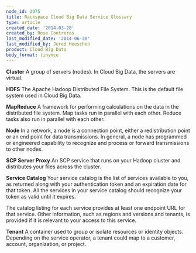 ```yaml
---
node_id: 3975
title: Rackspace Cloud Big Data Service Glossary
type: article
created_date: '2014-03-28'
created_by: Rose Contreras
last_modified_date: '2014-06-30'
last_modified_by: Jered Heeschen
product: Cloud Big Data
body_format: tinymce
---
```


**Cluster** A group of servers (nodes). In Cloud Big Data, the servers
are virtual.

**HDFS** The Apache Hadoop Distributed File System. This is the default
file system used in Cloud Big Data.

**MapReduce** A framework for performing calculations on the data in the
distributed file system. Map tasks run in parallel with each other.
Reduce tasks also run in parallel with each other.

**Node** In a network, a node is a connection point, either a
redistribution point or an end point for data transmissions. In general,
a node has programmed or engineered capability to recognize and process
or forward transmissions to other nodes.

**SCP Server Proxy** An SCP service that runs on your Hadoop cluster and
distributes your files across the cluster.

**Service Catalog** Your service catalog is the list of services
available to you, as returned along with your authentication token and
an expiration date for that token. All the services in your service
catalog should recognize your token as valid until it expires.

The catalog listing for each service provides at least one endpoint URL
for that service. Other information, such as regions and versions and
tenants, is provided if it is relevant to your access to this service.

**Tenant** A container used to group or isolate resources or identity
objects. Depending on the service operator, a tenant could map to a
customer, account, organization, or project.



